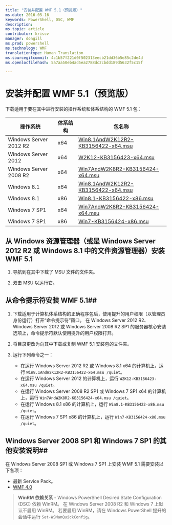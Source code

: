 ```yaml
---
title: "安装并配置 WMF 5.1（预览版）"
ms.date: 2016-05-16
keywords: PowerShell, DSC, WMF
description: 
ms.topic: article
contributor: kriscv
manager: dongill
ms.prod: powershell
ms.technology: WMF
translationtype: Human Translation
ms.sourcegitcommit: 4c1b57f221d0f502313eecb21dd36b5e85c2de4d
ms.openlocfilehash: 5a7aa50eb4ad5ea2788dc2cbdd189d5632f5c15f

---
```


# 安装并配置 WMF 5.1（预览版） #

下载适用于要在其中进行安装的操作系统和体系结构的 WMF 5.1 包：

| 操作系统       | 体系结构 | 包名称              |
|------------------------|--------------|---------------------------|
| Windows Server 2012 R2 | x64      | [Win8.1AndW2K12R2-KB3156422-x64.msu](http://go.microsoft.com/fwlink/?LinkId=717507) |
| Windows Server 2012    | x64      | [W2K12-KB3156423-x64.msu](http://go.microsoft.com/fwlink/?LinkId=717506) |
| Windows Server 2008 R2 | x64      | [Win7AndW2K8R2-KB3156424-x64.msu](http://go.microsoft.com/fwlink/?LinkId=717504) |
| Windows 8.1            | x64          | [Win8.1AndW2K12R2-KB3156422-x64.msu](http://go.microsoft.com/fwlink/?LinkId=717507) |
| Windows 8.1            | x86          | [Win8.1-KB3156422-x86.msu](http://go.microsoft.com/fwlink/?LinkID=717963) |
| Windows 7 SP1          | x64          | [Win7AndW2K8R2-KB3156424-x64.msu](http://go.microsoft.com/fwlink/?LinkId=717504) |
| Windows 7 SP1          | x86          | [Win7-KB3156424-x86.msu](http://go.microsoft.com/fwlink/?LinkID=717962) |


## 从 Windows 资源管理器（或是 Windows Server 2012 R2 或 Windows 8.1 中的文件资源管理器）安装 WMF 5.1

1. 导航到在其中下载了 MSU 文件的文件夹。

2. 双击 MSU 以运行它。

## 从命令提示符安装 WMF 5.1##

1. 下载适用于计算机体系结构的正确程序包后，使用提升的用户权限（以管理员身份运行）打开“命令提示符”窗口。 在 Windows Server 2012 R2、Windows Server 2012 或 Windows Server 2008 R2 SP1 的服务器核心安装选项上，命令提示符默认使用提升的用户权限打开。

2. 将目录更改为向其中下载或复制 WMF 5.1 安装包的文件夹。

3. 运行下列命令之一：
    - 在运行 Windows Server 2012 R2 或 Windows 8.1 x64 的计算机上，运行 `Win8.1AndW2K12R2-KB3156422-x64.msu /quiet`。
    - 在运行 Windows Server 2012 的计算机上，运行 `W2K12-KB3156423-x64.msu /quiet`。
    - 在运行 Windows Server 2008 R2 SP1 或 Windows 7 SP1 x64 的计算机上，运行 `Win7AndW2K8R2-KB3156424-x64.msu /quiet`。
    - 在运行 Windows 8.1 x86 的计算机上，运行 `Win8.1-KB3156422-x86.msu /quiet`。
    - 在运行 Windows 7 SP1 x86 的计算机上，运行 `Win7-KB3156424-x86.msu /quiet`。

## Windows Server 2008 SP1 和 Windows 7 SP1 的其他安装说明##
在 Windows Server 2008 SP1 或 Windows 7 SP1 上安装 WMF 5.1 需要安装以下各项：
- 最新 Service Pack。
- [WMF 4.0](http://www.microsoft.com/en-us/download/details.aspx?id=40855)

> **WinRM 依赖关系** - Windows PowerShell Desired State Configuration (DSC) 依赖 WinRM。 在 Windows Server 2008 R2 和 Windows 7 上默认不启用 WinRM。 若要启用 WinRM，请在 Windows PowerShell 提升的会话中运行 `Set-WSManQuickConfig`。



<!--HONumber=Jul16_HO1-->


